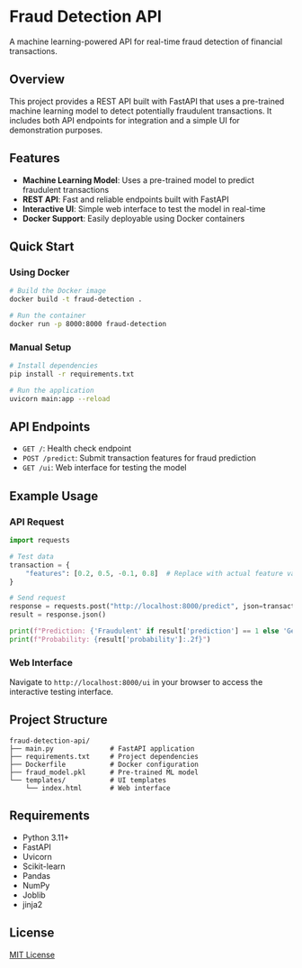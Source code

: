 # Fraud Detection API

A machine learning-powered API for real-time fraud detection of financial transactions.

## Overview

This project provides a REST API built with FastAPI that uses a pre-trained machine learning model to detect potentially fraudulent transactions. It includes both API endpoints for integration and a simple UI for demonstration purposes.

## Features

- **Machine Learning Model**: Uses a pre-trained model to predict fraudulent transactions
- **REST API**: Fast and reliable endpoints built with FastAPI
- **Interactive UI**: Simple web interface to test the model in real-time
- **Docker Support**: Easily deployable using Docker containers

## Quick Start

### Using Docker

```bash
# Build the Docker image
docker build -t fraud-detection .

# Run the container
docker run -p 8000:8000 fraud-detection
```

### Manual Setup

```bash
# Install dependencies
pip install -r requirements.txt

# Run the application
uvicorn main:app --reload
```

## API Endpoints

- `GET /`: Health check endpoint
- `POST /predict`: Submit transaction features for fraud prediction
- `GET /ui`: Web interface for testing the model

## Example Usage

### API Request

```python
import requests

# Test data
transaction = {
    "features": [0.2, 0.5, -0.1, 0.8]  # Replace with actual feature values
}

# Send request
response = requests.post("http://localhost:8000/predict", json=transaction)
result = response.json()

print(f"Prediction: {'Fraudulent' if result['prediction'] == 1 else 'Genuine'}")
print(f"Probability: {result['probability']:.2f}")
```

### Web Interface

Navigate to `http://localhost:8000/ui` in your browser to access the interactive testing interface.

## Project Structure

```
fraud-detection-api/
├── main.py              # FastAPI application
├── requirements.txt     # Project dependencies
├── Dockerfile           # Docker configuration
├── fraud_model.pkl      # Pre-trained ML model
└── templates/           # UI templates
    └── index.html       # Web interface
```

## Requirements

- Python 3.11+
- FastAPI
- Uvicorn
- Scikit-learn
- Pandas
- NumPy
- Joblib
- jinja2

## License

[MIT License](LICENSE)

